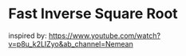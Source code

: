 # Fast Inverse Square Root

inspired by: https://www.youtube.com/watch?v=p8u_k2LIZyo&ab_channel=Nemean
